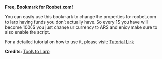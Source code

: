 **Free, Bookmark for Roobet.com!**

You can easily use this bookmark to change the properties for roobet.com to larp having funds you don't actually have. So every 1$ you have will become 1000$ you just change ur currency to ARS and enjoy make sure to also enable the script.

For a detailed tutorial on how to use it, please visit: [Tutorial Link](https://t.me/tools2larp/325)

**Credits:** [Tools to Larp](https://t.me/tools2larp)
